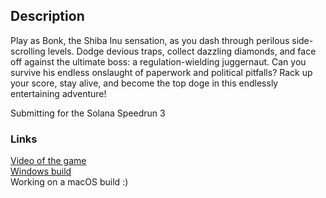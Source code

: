 ## Description
Play as Bonk, the Shiba Inu sensation, as you dash through perilous side-scrolling levels. Dodge devious traps, collect dazzling diamonds, and face off against the ultimate boss: a regulation-wielding juggernaut. Can you survive his endless onslaught of paperwork and political pitfalls? Rack up your score, stay alive, and become the top doge in this endlessly entertaining adventure!

Submitting for the Solana Speedrun 3

### Links
[Video of the game](https://www.youtube.com/watch?v=QAiqbKpo_xY)  
[Windows build](https://mega.nz/folder/BycRgATL#vMBbB3qMDduraAl5qcBLFA)  
Working on a macOS build :)